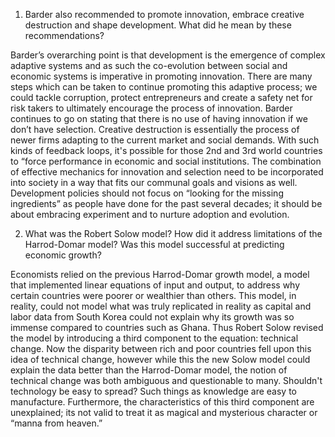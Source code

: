 
1. Barder also recommended to promote innovation, embrace creative destruction and shape development. What did he mean by these recommendations?

Barder’s overarching point is that development is the emergence of complex adaptive systems and as such the co-evolution between social and economic systems is imperative in promoting innovation. There are many steps which can be taken to continue promoting this adaptive process; we could tackle corruption, protect entrepreneurs and create a safety net for risk takers to ultimately encourage the process of innovation. Barder continues to go on stating that there is no use of having innovation if we don’t have selection. Creative destruction is essentially the process of newer firms adapting to the current market and social demands. With such kinds of feedback loops, it's possible for those 2nd and 3rd world countries to “force performance in economic and social institutions.  The combination of effective mechanics for innovation and selection need to be incorporated into society in a way that fits our communal goals and visions as well. Development policies should not focus on “looking for the missing ingredients” as people have done for the past several decades; it should be about embracing experiment and to nurture adoption and evolution.

2. What was the Robert Solow model? How did it address limitations of the Harrod-Domar model? Was this model successful at predicting economic growth? 

Economists relied on the previous Harrod-Domar growth model, a model that implemented linear equations of input and output, to address why certain countries were poorer or wealthier than others. This model, in reality, could not model what was truly replicated in reality as capital and labor data from South Korea could not explain why its growth was so immense compared to countries such as Ghana. Thus Robert Solow revised the model by introducing a third component to the equation: technical change. Now the disparity between rich and poor countries fell upon this idea of technical change, however while this the new Solow model could explain the data better than the Harrod-Domar model, the notion of technical change was both ambiguous and questionable to many. Shouldn't technology be easy to spread? Such things as knowledge are easy to manufacture. Furthermore, the characteristics of this third component are unexplained; its not valid to treat it as magical and mysterious character or “manna from heaven.”
